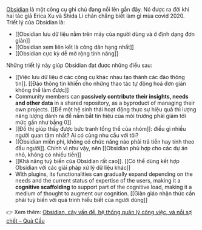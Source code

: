 [Obsidian](http://obsidian.md/) là một công cụ ghi chú đang nổi lên gần đây. Nó được ra đời khi hai tác giả Erica Xu và Shida Li chán chẳng biết làm gì mùa covid 2020. Triết lý của Obsidian là:

- [[Obsidian lưu dữ liệu nằm trên máy của người dùng và ở định dạng đơn giản]] 
- [[Obsidian xem liên kết là công dân hạng nhất]]
- [[Obsidian cực kỳ dễ mở rộng tính năng]]

Những triết lý này giúp Obsidian đạt được những điều sau:
- [[Việc lưu dữ liệu ở các công cụ khác nhau tạo thành các đảo thông tin]]. [[Đảo thông tin khiến cho những thao tác tự động hoá đơn giản không thể làm được]]
- Community members can **passively contribute their insights, needs and other data** in a shared repository, as a byproduct of managing their own projects. [[Để một hệ sinh thái hoạt động thực sự hiệu quả thì lượng năng lượng dành ra để nắm bắt tín hiệu của môi trường phải giảm tới mức gần như bằng 0]]
- [[Đồ thị giúp thấy được bức tranh tổng thể của nhóm]]: điều gì nhiều người quan tâm nhất? Ai có cùng nhu cầu với tôi?
- [[Obsidian miễn phí, không có chức năng nào phải trả tiền hay tính theo đầu người]]. Chính vì như vậy, nên [[Obsidian phù hợp cho các dự án nhỏ, không có nhiều tiền]]
- [[Khả năng tuỳ biến của Obsidian rất cao]]. [[Có thể dùng kết hợp Obsidian với các giải pháp xử lý dữ liệu khác]]
- With plugins, its functionalities can gradually expand depending on the needs and the current status of expertise of the users, making it a **cognitive scaffolding** to support part of the cognitive load, making it a medium of thought to augment our cognition. [[Giàn giáo nhận thức cần phải tuỳ biến với quá trình hiểu biết của người dùng]]

👉 Xem thêm: [Obsidian, cây vấn đề, hệ thống quản lý công việc, và nỗi sợ chết – Quả Cầu](https://xn--qucu-hr5aza.cc/obsidian?utm_source=Obsidian+Qu%E1%BA%A3+C%E1%BA%A7u+%C2%BB+%C4%90%E1%BB%8Dc+k%E1%BB%B9+h%C6%B0%E1%BB%9Bng+d%E1%BA%ABn+s%E1%BB%AD+d%E1%BB%A5ng+tr%C6%B0%E1%BB%9Bc+khi+d%C3%B9ng&utm_medium=Obsidian&utm_campaign=Giai+%C4%91o%E1%BA%A1n+1)